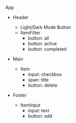 App

- Header
  - Light/Dark Mode Button
  - ItemFilter
    - button: all
    - button: active
    - button: completed

- Main
  - Item
    - input: checkbox
    - span: title
    - button: delete

- Footer
  - ItemInput
    - input: text
    - button: add